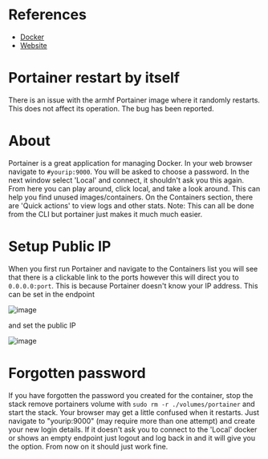 # References 
- [Docker](https://hub.docker.com/r/portainer/portainer/)
- [Website](https://www.portainer.io/)

# Portainer restart by itself

There is an issue with the armhf Portainer image where it randomly restarts. This does not affect its operation. The bug has been reported.

# About

Portainer is a great application for managing Docker. In your web browser navigate to `#yourip:9000`. You will be asked to choose a password. In the next window select 'Local' and connect, it shouldn't ask you this again. From here you can play around, click local, and take a look around. This can help you find unused images/containers. On the Containers section, there are 'Quick actions' to view logs and other stats. Note: This can all be done from the CLI but portainer just makes it much much easier. 

# Setup Public IP

When you first run Portainer and navigate to the Containers list you will see that there is a clickable link to the ports however this will direct you to `0.0.0.0:port`. This is because Portainer doesn't know your IP address. This can be set in the endpoint

![image](https://user-images.githubusercontent.com/46672225/69695462-26a31a80-10e5-11ea-991d-24b7282c8963.png)

and set the public IP

![image](https://user-images.githubusercontent.com/46672225/69695485-3c184480-10e5-11ea-85f7-8385ac339d76.png)

# Forgotten password

If you have forgotten the password you created for the container, stop the stack remove portainers volume with `sudo rm -r ./volumes/portainer` and start the stack. Your browser may get a little confused when it restarts. Just navigate to "yourip:9000" (may require more than one attempt) and create your new login details. If it doesn't ask you to connect to the 'Local' docker or shows an empty endpoint just logout and log back in and it will give you the option. From now on it should just work fine.